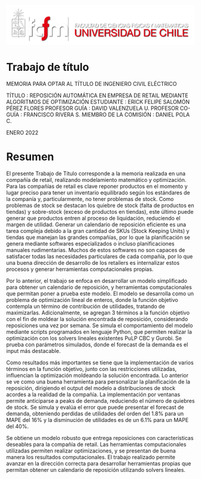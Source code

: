 ![banner](bin/logo.png)

# Trabajo de título

MEMORIA PARA OPTAR AL TÍTULO DE INGENIERO CIVIL ELÉCTRICO

TÍTULO                  : REPOSICIÓN AUTOMÁTICA EN EMPRESA DE RETAIL MEDIANTE ALGORITMOS DE OPTIMIZACIÓN
ESTUDIANTE              : ERICK FELIPE SALOMÓN PÉREZ FLORES
PROFESOR GUÍA           : DAVID VALENZUELA U.
PROFESOR CO-GUÍA        : FRANCISCO RIVERA S.
MIEMBRO DE LA COMISIÓN  : DANIEL POLA C.

ENERO 2022

# Resumen

El presente Trabajo de Título corresponde a la memoria realizada en una compañía de retail, realizando modelamiento matemático y optimización. Para las compañías de retail es clave reponer productos en el momento y lugar preciso para tener un inventario equilibrado según los estándares de la companía y, particularmente, no tener problemas de stock. Como problemas de stock se destacan los quiebre de stock (falta de productos en tiendas) y sobre-stock (exceso de productos en tiendas), este último puede generar que productos entren al proceso de liquidación, reduciendo el margen de utilidad. Generar un calendario de reposición eficiente es una tarea compleja debido a la gran cantidad de SKUs (Stock Keeping Units) y tiendas que manejan las grandes compañías, por lo que la planificación se genera mediante softwares especializados o incluso planificaciones manuales rudimentarias. Muchos de estos softwares no son capaces de satisfacer todas las necesidades particulares de cada compañía, por lo que una buena dirección de desarrollo de los retailers es internalizar estos procesos y generar herramientas computacionales propias. 

Por lo anterior, el trabajo se enfoca en desarrollar un modelo simplificado para obtener un calendario de reposición, y herramientas computacionales que permitan poner a prueba este modelo. El modelo se desarrolla como un problema  de optimización lineal de enteros, donde la función objetivo contempla un término de contribución de utilidades, tratando de maximizarlas. Adicionalmente, se agregan 3 términos a la función objetivo con el fin de moldear la solución encontrada de reposición, considerando reposiciones una vez por semana. Se simula el comportamiento del modelo mediante scripts programados en lenguaje Python, que permiten realizar la optimización con los solvers lineales existentes PuLP CBC y Gurobi. Se prueba con parámetros simulados, donde el forecast de la demanda es el input más destacable.

Como resultados más importantes se tiene que la implementación de varios términos en la función objetivo, junto con las restricciones utilizadas, influencian la optimización moldeando la solución encontrada. Lo anterior se ve como una buena herramienta para personalizar la  planificación de la reposición, dirigiendo el output del modelo a distribuciones de stock acordes a la realidad de la compañía. La implementación por ventanas permite anticiparse a peaks de demanda, reduciendo el número de quiebres de stock. Se simula y evalúa el error que puede presentar el forecast de demanda, obteniendo perdidas de utilidades del orden del 1.8% para un MAPE del 16% y la disminución de utilidades es de un 6.1% para un MAPE del 40%.

Se obtiene un modelo robusto que entrega reposiciones con características deseables para la compañía de retail. Las herramientas computacionales utilizadas permiten realizar optimizaciones, y se presentan de buena manera los resultados computacionales. El trabajo realizado permite avanzar en la dirección correcta para desarrollar herramientas propias que permitan obtener un calendario de reposición utilizando solvers lineales.

